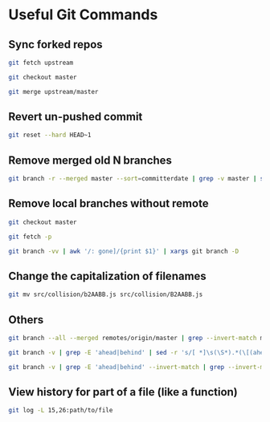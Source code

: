 # Useful Git Commands

## Sync forked repos

```bash
git fetch upstream

git checkout master

git merge upstream/master
```

## Revert un-pushed commit

```bash
git reset --hard HEAD~1
```

## Remove merged old N branches

```bash
git branch -r --merged master --sort=committerdate | grep -v master | sed 's/origin\///' | fmt -1 | head -n -100 | xargs -n 1 git push --delete origin
```

## Remove local branches without remote

```bash
git checkout master

git fetch -p 

git branch -vv | awk '/: gone]/{print $1}' | xargs git branch -D
```

## Change the capitalization of filenames

```bash
git mv src/collision/b2AABB.js src/collision/B2AABB.js
```

## Others

```bash
git branch --all --merged remotes/origin/master | grep --invert-match master | grep --invert-match webrtc | grep --invert-match release | grep --invert-match HEAD | grep "remotes/origin/" | cut -d "/" -f 3- | xargs -n 1 git push --delete origin^C
```

```bash
git branch -v | grep -E 'ahead|behind' | sed -r 's/[ *]\s(\S*).*(\[(ahead|behind).+?\]).*/\1 \2/g'
```

```bash
git branch -v | grep -E 'ahead|behind' --invert-match | grep --invert-match master | cut -d "/" -f 3-
```

## View history for part of a file (like a function)

```bash
git log -L 15,26:path/to/file
```
